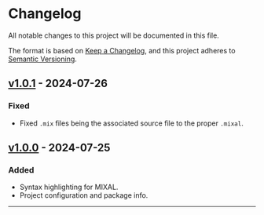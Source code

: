 # Changelog

All notable changes to this project will be documented in this file.

The format is based on [Keep a Changelog](https://keepachangelog.com/en/1.1.0/),
and this project adheres to [Semantic Versioning](https://semver.org/spec/v2.0.0.html).

## [v1.0.1] - 2024-07-26

### Fixed

- Fixed `.mix` files being the associated source file to the proper `.mixal`.

## [v1.0.0] - 2024-07-25

### Added

- Syntax highlighting for MIXAL.
- Project configuration and package info.

---

[v1.0.1]: https://github.com/jhunterkohler/vscode-language-mixal/compare/v1.0.0...v1.0.1
[v1.0.0]: https://github.com/jhunterkohler/vscode-language-mixal/releases/tag/v1.0.0
